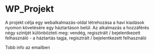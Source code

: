 # WP_Projekt
A projekt célja egy webalkalmazás-oldal létrehozása a havi kiadások nyomon követésére egy
háztartáson belül. Az alkalmazás a hozzáférés négy szintjét különbözteti meg: vendég,
regisztrált / bejelentkezett felhasználó - a háztartás tagja, regisztrált / bejelentkezett felhasználó

Tobb info az emailben
